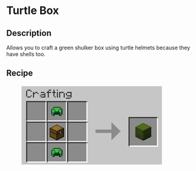 # Turtle Box

## Description

Allows you to craft a green shulker box using turtle helmets because they have shells too.

## Recipe

<figure><img src="../.gitbook/assets/turtle_box.png" alt=""><figcaption></figcaption></figure>
